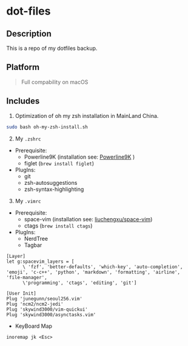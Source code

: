 # dot-files
## Description
This is a repo of my dotfiles backup.

## Platform
> Full compability on macOS

## Includes
1. Optimization of oh my zsh installation in MainLand China.
```bash
sudo bash oh-my-zsh-install.sh
```

2. My `.zshrc`
* Prerequisite:
    * Powerline9K (installation see: [Powerline9K](https://github.com/Powerlevel9k/powerlevel9k/wiki/Install-Instructions) )
    * figlet (`brew install figlet`)
* PlugIns:
    * git
    * zsh-autosuggestions
    * zsh-syntax-highlighting

3. My `.vimrc`
* Prerequisite:
    * space-vim (installation see: [liuchengxu/space-vim](https://github.com/liuchengxu/space-vim))
    * ctags (`brew install ctags`)
* PlugIns:
    * NerdTree
    * Tagbar
```
[Layer]
let g:spacevim_layers = [
      \ 'fzf', 'better-defaults', 'which-key', 'auto-completion', 'emoji', 'c-c++', 'python', 'markdown', 'formatting', 'airline', 'file-manager',
      \'programming', 'ctags', 'editing', 'git']

[User Init]
Plug 'junegunn/seoul256.vim'
Plug 'ncm2/ncm2-jedi'
Plug 'skywind3000/vim-quickui'
Plug 'skywind3000/asynctasks.vim'
```
* KeyBoard Map
```
inoremap jk <Esc>
```
